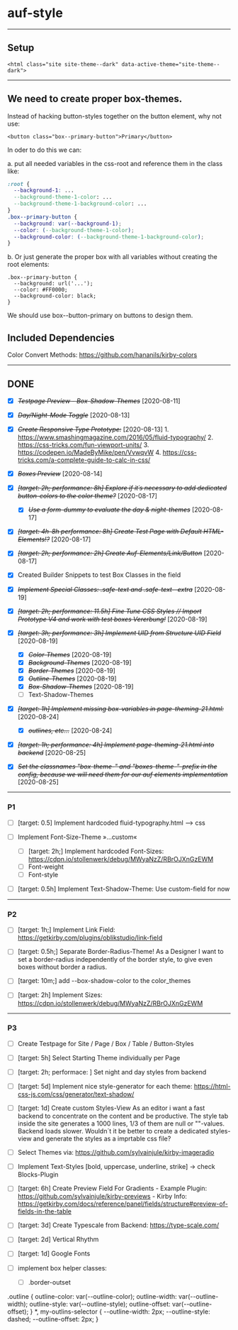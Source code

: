 # auf-style

- - - - - - - - - - - - - - - - - - - - - - - - - - - - - - - - - - - - -

## Setup

```<html class="site site-theme--dark" data-active-theme="site-theme--dark">```
- - - - - - - - - - - - - - - - - - - - - - - - - - - - - - - - - - - - -

## We need to create proper box-themes.

Instead of hacking button-styles together on the button element, why not use:

```<button class="box--primary-button">Primary</button>```

In oder to do this we can:

a. put all needed variables in the css-root and reference them in the class like:

```css
:root {
  --background-1: ...
  --background-theme-1-color: ...
  --background-theme-1-background-color: ...
}
.box--primary-button {
  --background: var(--background-1);
  --color: (--background-theme-1-color);
  --background-color: (--background-theme-1-background-color);
}
```

b. Or just generate the proper box with all variables without creating the root elements:

```
.box--primary-button {
  --background: url('...');
  --color: #FF0000;
  --background-color: black;
}
```

We should use box--button-primary on buttons to design them.

## Included Dependencies

Color Convert Methods:
<https://github.com/hananils/kirby-colors>

- - - - - - - - - - - - - - - - - - - - - - - - - - - - - - - - - - - - -

## DONE

* [X] ~~*Testpage Preview - Box-Shadow-Themes*~~ [2020-08-11]

* [X] ~~*Day/Night-Mode Toggle*~~ [2020-08-13]

* [X] ~~*Create Responsive Type Prototype:*~~ [2020-08-13] 
      1. <https://www.smashingmagazine.com/2016/05/fluid-typography/>
      2. <https://css-tricks.com/fun-viewport-units/>
      3. <https://codepen.io/MadeByMike/pen/VvwqvW>
      4. <https://css-tricks.com/a-complete-guide-to-calc-in-css/>

* [X] ~~*Boxes Preview*~~ [2020-08-14]

* [X] ~~*[target: 2h; performance: 8h] Explore if it´s necessary to add dedicated button-colors to the color theme?*~~ [2020-08-17]
  * [X] ~~*Use a form-dummy to evaluate the day & night-themes*~~ [2020-08-17]

* [X] ~~*[target: 4h-8h performance: 8h] Create Test Page with Default HTML-Elements!?*~~ [2020-08-17]

* [X] ~~*[target: 2h; performance: 2h] Create Auf-Elements/Link/Button*~~ [2020-08-17]

* [x] Created Builder Snippets to test Box Classes in the field

* [X] ~~*Implement Special Classes: .safe-text and .safe-text--extra*~~ [2020-08-19]

* [X] ~~*[target: 2h; performance: 11.5h] Fine Tune CSS Styles // Import Prototype V4 and work with test boxes Vererbung!*~~ [2020-08-19]

* [X] ~~*[target: 3h; performance: 3h] Implement UID from Structure UID Field*~~ [2020-08-19]
    * [X] ~~*Color-Themes*~~ [2020-08-19]
    * [X] ~~*Background-Themes*~~ [2020-08-19]
    * [X] ~~*Border-Themes*~~ [2020-08-19]
    * [X] ~~*Outline-Themes*~~ [2020-08-19]
    * [X] ~~*Box-Shadow-Themes*~~ [2020-08-19]
    * [ ] Text-Shadow-Themes

* [X] ~~*[target: 1h] Implement missing box-variables in page-theming-21.html:*~~ [2020-08-24] 
  * [X] ~~*outlines, etc...*~~ [2020-08-24]

* [X] ~~*[target: 1h; performance: 4h] Implement page-theming-21.html into backend*~~ [2020-08-25]

* [X] ~~*Set the classnames "box-theme-" and "boxes-theme-"-prefix in the config, because we will need them for our auf elements implementation*~~ [2020-08-25]

- - - - - - - - - - - - - - - - - - - - - - - - - - - - - - - - - - - - -

### P1

* [ ] [target: 0.5] Implement hardcoded fluid-typography.html --> css

* [ ] Implement Font-Size-Theme »...custom«
  
  * [ ] [target: 2h;] Implement hardcoded Font-Sizes: <https://cdpn.io/stollenwerk/debug/MWyaNzZ/RBrOJXnGzEWM>
  * [ ] Font-weight
  * [ ] Font-style

* [ ] [target: 0.5h] Implement Text-Shadow-Theme: Use custom-field for now

- - - - - - - - - - - - - - - - - - - - - - - - - - - - - - - - - - - - -

### P2

* [ ] [target: 1h;] Implement Link Field: https://getkirby.com/plugins/oblikstudio/link-field

* [ ] [target: 0.5h;] Separate Border-Radius-Theme! As a Designer I want to set a border-radius independently of the border style, to give even boxes without border a radius.

* [ ] [target: 10m;] add --box-shadow-color to the color_themes

* [ ] [target: 2h] Implement Sizes: <https://cdpn.io/stollenwerk/debug/MWyaNzZ/RBrOJXnGzEWM>

- - - - - - - - - - - - - - - - - - - - - - - - - - - - - - - - - - - - -

### P3

* [ ] Create Testpage for Site / Page / Box / Table / Button-Styles

* [ ] [target: 5h] Select Starting Theme individually per Page

* [ ] [target: 2h; performace: ] Set night and day styles from backend

* [ ] [target: 5d] Implement nice style-generator for each theme: https://html-css-js.com/css/generator/text-shadow/

* [ ] [target: 1d] Create custom Styles-View
As an editor i want a fast backend to concentrate on the content and be productive. The style tab inside the site generates a 1000 lines, 1/3 of them are null or ""-values. Backend loads slower. Wouldn´t it be better to create a dedicated styles-view and generate the styles as a imprtable css file?

* [ ] Select Themes via: https://github.com/sylvainjule/kirby-imageradio

* [ ] Implement Text-Styles [bold, uppercase, underline, strike] -> check Blocks-Plugin

* [ ] [target: 6h] Create Preview Field For Gradients
      - Example Plugin: <https://github.com/sylvainjule/kirby-previews>
      - Kirby Info: <https://getkirby.com/docs/reference/panel/fields/structure#preview-of-fields-in-the-table>

* [ ] [target: 3d] Create Typescale from Backend: <https://type-scale.com/>

* [ ] [target: 2d] Vertical Rhythm

* [ ] [target: 1d] Google Fonts

* [ ] implement box helper classes:
  * [ ] .border-outset

.outline {
  outline-color: var(--outline-color);
  outline-width: var(--outline-width);
  outline-style: var(--outline-style);
  outline-offset: var(--outline-offset);
}
*, my-outlins-selector {
  --outline-width: 2px;
  --outline-style: dashed;
  --outline-offset: 2px;
}